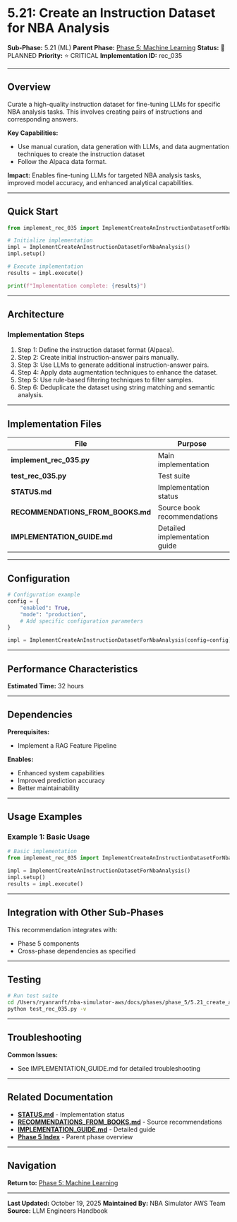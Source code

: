 # 5.21: Create an Instruction Dataset for NBA Analysis

**Sub-Phase:** 5.21 (ML)
**Parent Phase:** [Phase 5: Machine Learning](../PHASE_5_INDEX.md)
**Status:** 🔵 PLANNED
**Priority:** ⭐ CRITICAL
**Implementation ID:** rec_035

---

## Overview

Curate a high-quality instruction dataset for fine-tuning LLMs for specific NBA analysis tasks. This involves creating pairs of instructions and corresponding answers.

**Key Capabilities:**
- Use manual curation, data generation with LLMs, and data augmentation techniques to create the instruction dataset
- Follow the Alpaca data format.

**Impact:**
Enables fine-tuning LLMs for targeted NBA analysis tasks, improved model accuracy, and enhanced analytical capabilities.

---

## Quick Start

```python
from implement_rec_035 import ImplementCreateAnInstructionDatasetForNbaAnalysis

# Initialize implementation
impl = ImplementCreateAnInstructionDatasetForNbaAnalysis()
impl.setup()

# Execute implementation
results = impl.execute()

print(f"Implementation complete: {results}")
```

---

## Architecture

### Implementation Steps

1. Step 1: Define the instruction dataset format (Alpaca).
2. Step 2: Create initial instruction-answer pairs manually.
3. Step 3: Use LLMs to generate additional instruction-answer pairs.
4. Step 4: Apply data augmentation techniques to enhance the dataset.
5. Step 5: Use rule-based filtering techniques to filter samples.
6. Step 6: Deduplicate the dataset using string matching and semantic analysis.

---

## Implementation Files

| File | Purpose |
|------|---------|
| **implement_rec_035.py** | Main implementation |
| **test_rec_035.py** | Test suite |
| **STATUS.md** | Implementation status |
| **RECOMMENDATIONS_FROM_BOOKS.md** | Source book recommendations |
| **IMPLEMENTATION_GUIDE.md** | Detailed implementation guide |

---

## Configuration

```python
# Configuration example
config = {
    "enabled": True,
    "mode": "production",
    # Add specific configuration parameters
}

impl = ImplementCreateAnInstructionDatasetForNbaAnalysis(config=config)
```

---

## Performance Characteristics

**Estimated Time:** 32 hours

---

## Dependencies

**Prerequisites:**
- Implement a RAG Feature Pipeline

**Enables:**
- Enhanced system capabilities
- Improved prediction accuracy
- Better maintainability

---

## Usage Examples

### Example 1: Basic Usage

```python
# Basic implementation
from implement_rec_035 import ImplementCreateAnInstructionDatasetForNbaAnalysis

impl = ImplementCreateAnInstructionDatasetForNbaAnalysis()
impl.setup()
results = impl.execute()
```

---

## Integration with Other Sub-Phases

This recommendation integrates with:
- Phase 5 components
- Cross-phase dependencies as specified

---

## Testing

```bash
# Run test suite
cd /Users/ryanranft/nba-simulator-aws/docs/phases/phase_5/5.21_create_an_instruction_dataset_for_nba_analysis
python test_rec_035.py -v
```

---

## Troubleshooting

**Common Issues:**
- See IMPLEMENTATION_GUIDE.md for detailed troubleshooting

---

## Related Documentation

- **[STATUS.md](STATUS.md)** - Implementation status
- **[RECOMMENDATIONS_FROM_BOOKS.md](RECOMMENDATIONS_FROM_BOOKS.md)** - Source recommendations
- **[IMPLEMENTATION_GUIDE.md](IMPLEMENTATION_GUIDE.md)** - Detailed guide
- **[Phase 5 Index](../PHASE_5_INDEX.md)** - Parent phase overview

---

## Navigation

**Return to:** [Phase 5: Machine Learning](../PHASE_5_INDEX.md)

---

**Last Updated:** October 19, 2025
**Maintained By:** NBA Simulator AWS Team
**Source:** LLM Engineers Handbook
